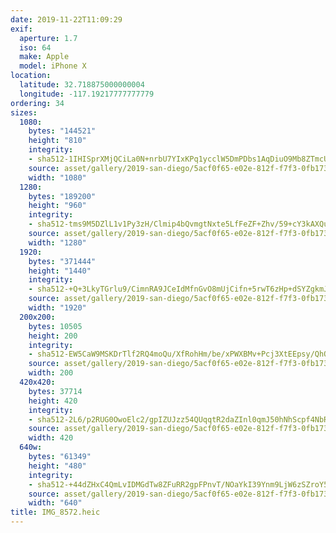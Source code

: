 ```yaml
---
date: 2019-11-22T11:09:29
exif:
  aperture: 1.7
  iso: 64
  make: Apple
  model: iPhone X
location:
  latitude: 32.718875000000004
  longitude: -117.19217777777779
ordering: 34
sizes:
  1080:
    bytes: "144521"
    height: "810"
    integrity:
    - sha512-1IHISprXMjQCiLa0N+nrbU7YIxKPq1ycclW5DmPDbs1AqDiuO9Mb8ZTmcU+YMJXD2EXpoKg3NCmZ8OEKbHVetg==
    source: asset/gallery/2019-san-diego/5acf0f65-e02e-812f-f7f3-0fb173150f39~1080.jpg
    width: "1080"
  1280:
    bytes: "189200"
    height: "960"
    integrity:
    - sha512-tms9M5DZlL1v1Py3zH/Clmip4bQvmgtNxte5LfFeZF+Zhv/59+cY3kAXQuLIFIdzp4hWGhI/wJ5f1CxCD4VT3A==
    source: asset/gallery/2019-san-diego/5acf0f65-e02e-812f-f7f3-0fb173150f39~1280.jpg
    width: "1280"
  1920:
    bytes: "371444"
    height: "1440"
    integrity:
    - sha512-+Q+3LkyTGrlu9/CimnRA9JCeIdMfnGvO8mUjCifn+5rwT6zHp+dSYZgkmJg89NRcUt8ZvFRTcIVxP3w0KhF8ng==
    source: asset/gallery/2019-san-diego/5acf0f65-e02e-812f-f7f3-0fb173150f39~1920.jpg
    width: "1920"
  200x200:
    bytes: 10505
    height: 200
    integrity:
    - sha512-EW5CaW9MSKDrTlf2RQ4moQu/XfRohHm/be/xPWXBMv+Pcj3XtEEpsy/QhQEGDjg/L7JLryfvVtjN9TAQnMpeGA==
    source: asset/gallery/2019-san-diego/5acf0f65-e02e-812f-f7f3-0fb173150f39~200x200.jpg
    width: 200
  420x420:
    bytes: 37714
    height: 420
    integrity:
    - sha512-2L6/p2RUG0OwoElc2/gpIZUJzz54QUqqtR2daZInl0qmJ50hNhScpf4NbR6wtN9l+UzrE2MtcAnd+1farn/leA==
    source: asset/gallery/2019-san-diego/5acf0f65-e02e-812f-f7f3-0fb173150f39~420x420.jpg
    width: 420
  640w:
    bytes: "61349"
    height: "480"
    integrity:
    - sha512-+44dZHxC4QmLvIDMGdTw8ZFuRR2gpFPnvT/NOaYkI39Ynm9LjW6zSZroY5K1Y18lY3CzQN+ftaFzR5CAbRXNTg==
    source: asset/gallery/2019-san-diego/5acf0f65-e02e-812f-f7f3-0fb173150f39~640w.jpg
    width: "640"
title: IMG_8572.heic
---
```

